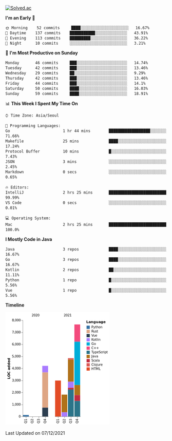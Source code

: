 [![Solved.ac](http://mazassumnida.wtf/api/v2/generate_badge?boj=kuckjwi)](https://solved.ac/kuckjwi)
<!--START_SECTION:waka-->
**I'm an Early 🐤** 

```text
🌞 Morning    52 commits     ████░░░░░░░░░░░░░░░░░░░░░   16.67% 
🌆 Daytime    137 commits    ███████████░░░░░░░░░░░░░░   43.91% 
🌃 Evening    113 commits    █████████░░░░░░░░░░░░░░░░   36.22% 
🌙 Night      10 commits     ░░░░░░░░░░░░░░░░░░░░░░░░░   3.21%

```
📅 **I'm Most Productive on Sunday** 

```text
Monday       46 commits     ███░░░░░░░░░░░░░░░░░░░░░░   14.74% 
Tuesday      42 commits     ███░░░░░░░░░░░░░░░░░░░░░░   13.46% 
Wednesday    29 commits     ██░░░░░░░░░░░░░░░░░░░░░░░   9.29% 
Thursday     42 commits     ███░░░░░░░░░░░░░░░░░░░░░░   13.46% 
Friday       44 commits     ███░░░░░░░░░░░░░░░░░░░░░░   14.1% 
Saturday     50 commits     ████░░░░░░░░░░░░░░░░░░░░░   16.03% 
Sunday       59 commits     ████░░░░░░░░░░░░░░░░░░░░░   18.91%

```


📊 **This Week I Spent My Time On** 

```text
⌚︎ Time Zone: Asia/Seoul

💬 Programming Languages: 
Go                       1 hr 44 mins        ██████████████████░░░░░░░   71.66% 
Makefile                 25 mins             ████░░░░░░░░░░░░░░░░░░░░░   17.24% 
Protocol Buffer          10 mins             █░░░░░░░░░░░░░░░░░░░░░░░░   7.43% 
JSON                     3 mins              ░░░░░░░░░░░░░░░░░░░░░░░░░   2.45% 
Markdown                 0 secs              ░░░░░░░░░░░░░░░░░░░░░░░░░   0.65%

🔥 Editors: 
IntelliJ                 2 hrs 25 mins       █████████████████████████   99.99% 
VS Code                  0 secs              ░░░░░░░░░░░░░░░░░░░░░░░░░   0.01%

💻 Operating System: 
Mac                      2 hrs 25 mins       █████████████████████████   100.0%

```

**I Mostly Code in Java** 

```text
Java                     3 repos             ████░░░░░░░░░░░░░░░░░░░░░   16.67% 
Go                       3 repos             ████░░░░░░░░░░░░░░░░░░░░░   16.67% 
Kotlin                   2 repos             ██░░░░░░░░░░░░░░░░░░░░░░░   11.11% 
Python                   1 repo              █░░░░░░░░░░░░░░░░░░░░░░░░   5.56% 
Vue                      1 repo              █░░░░░░░░░░░░░░░░░░░░░░░░   5.56%

```


**Timeline**

![Chart not found](https://raw.githubusercontent.com/kuckjwi0928/kuckjwi0928/master/charts/bar_graph.png) 


 Last Updated on 07/12/2021
<!--END_SECTION:waka-->

